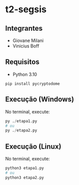 # t2-segsis

## Integrantes
- Giovane Milani
- Vinicius Boff

## Requisitos
- Python 3.10

```
pip install pycryptodome
```

## Execução (Windows)
No terminal, execute:

```py
py ./etapa1.py
# ou
py ./etapa2.py
```

## Execução (Linux)
No terminal, execute:

```py
python3 etapa1.py
# ou
python3 etapa2.py
```
